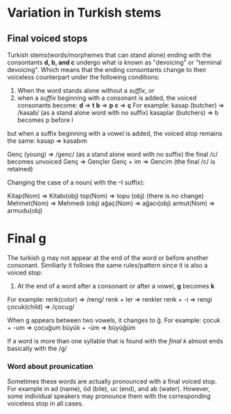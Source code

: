 # Variation in Turkish stems 
## Final voiced stops 


Turkish stems(words/morphemes that can stand alone) ending with the consontants **d, b, and c** undergo what is known as "devoicing" or "terminal devoicing". Which means that the ending consontants change to their voiceless counterpart under the following conditions: 

1) When the word stands alone without a *suffix*, or 
2) when a *suffix* beginning with a consonant is added, the voiced consonants become: 
	**d** => **t** 
	**b** => **p**
	**c** => **ç**
For example: 
kasap (butcher) => /kasab/ (as a stand alone word with no suffix)
	kasaplar (butchers) => b becomes p before l

but when a suffix beginning with a vowel is added, the voiced stop remains the same: 
	kasap => kasabım 

Genç (young) => /genc/ (as a stand alone word with no suffix)
	the final /c/ becomes unvoiced 
	Genç => Gençler 
	Genç + im => Gencim (the final /c/ is retained)

Changing the case of a noun( with the –I suffix): 

Kitap(Nom) => Kitabı(obj) 
top(Nom) => topu (obj) (there is no change)
Mehmet(Nom) => Mehmedı (obj)
ağaç(Nom) => ağacı(obj)
armut(Nom) => armudu(obj)


# Final g 

The turkish g may not appear at the end of the word or before another consonant. Similiarly it follows the same rules/pattern since it is also a voiced stop: 

1) At the end of a word after a consonant or after a vowel, **g** becomes **k**

For example: 
renk(color) => /reng/ 
	renk + ler => renkler 
	renk + -i => rengi
çocuk(child) => /çocug/

When g appears between two vowels, it changes to ğ. For example: 
çocuk + -um => çocuğum 
büyük + -üm => büyüğüm 

If a word is more than one syllable that is found with the *final k* almost ends basically with the /g/ 

### Word about prounication 
Sometimes these words are actually pronounced with a final voiced stop. For example in ad (name), öd (bile), uc (end), and ab (water). However, some individual speakers may pronounce them with the corresponding voiceless stop in all cases. 




















